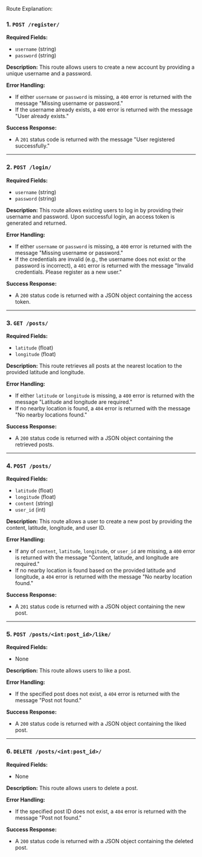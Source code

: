 Route Explanation:


### 1. `POST /register/`

**Required Fields:**
- `username` (string)
- `password` (string)

**Description:**
This route allows users to create a new account by providing a unique username and a password. 

**Error Handling:**
- If either `username` or `password` is missing, a `400` error is returned with the message "Missing username or password."
- If the username already exists, a `400` error is returned with the message "User already exists."

**Success Response:**
- A `201` status code is returned with the message "User registered successfully."

---

### 2. `POST /login/`

**Required Fields:**
- `username` (string)
- `password` (string)

**Description:**
This route allows existing users to log in by providing their username and password. Upon successful login, an access token is generated and returned.

**Error Handling:**
- If either `username` or `password` is missing, a `400` error is returned with the message "Missing username or password."
- If the credentials are invalid (e.g., the username does not exist or the password is incorrect), a `401` error is returned with the message "Invalid credentials. Please register as a new user."

**Success Response:**
- A `200` status code is returned with a JSON object containing the access token.

---

### 3. `GET /posts/`

**Required Fields:**
- `latitude` (float)
- `longitude` (float)

**Description:**
This route retrieves all posts at the nearest location to the provided latitude and longitude.

**Error Handling:**
- If either `latitude` or `longitude` is missing, a `400` error is returned with the message "Latitude and longitude are required."
- If no nearby location is found, a `404` error is returned with the message "No nearby locations found."

**Success Response:**
- A `200` status code is returned with a JSON object containing the retrieved posts.

---

### 4. `POST /posts/`

**Required Fields:**
- `latitude` (float)
- `longitude` (float)
- `content` (string)
- `user_id` (int)

**Description:**
This route allows a user to create a new post by providing the content, latitude, longitude, and user ID.

**Error Handling:**
- If any of `content`, `latitude`, `longitude`, or `user_id` are missing, a `400` error is returned with the message "Content, latitude, and longitude are required."
- If no nearby location is found based on the provided latitude and longitude, a `404` error is returned with the message "No nearby location found."

**Success Response:**
- A `201` status code is returned with a JSON object containing the new post.

---

### 5. `POST /posts/<int:post_id>/like/`

**Required Fields:**
- None

**Description:**
This route allows users to like a post.

**Error Handling:**
- If the specified post does not exist, a `404` error is returned with the message "Post not found."

**Success Response:**
- A `200` status code is returned with a JSON object containing the liked post.

---

### 6. `DELETE /posts/<int:post_id>/`

**Required Fields:**
- None

**Description:**
This route allows users to delete a post.

**Error Handling:**
- If the specified post ID does not exist, a `404` error is returned with the message "Post not found."

**Success Response:**
- A `200` status code is returned with a JSON object containing the deleted post.